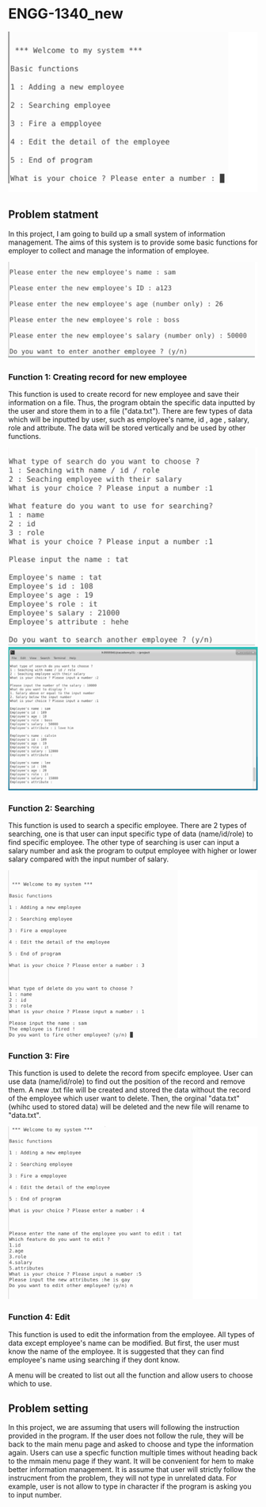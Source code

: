 # ENGG-1340_new
![alt text](https://github.com/sam324976/ENGG-1340_new/blob/master/img/menu.png)

## Problem statment
In this project, I am going to build up a small system of information management. The aims of this system is to provide some basic functions for employer to collect and manage the information of employee.

![alt text](https://github.com/sam324976/ENGG-1340_new/blob/master/img/add.png)
### Function 1: Creating record for new employee
This function is used to create record for new employee and save their information on a file. Thus, the program obtain the specific data inputted by the user and store them in to a file ("data.txt"). There are few types of data which will be inputted by user, such as employee's name, id , age , salary, role and attribute. The data will be stored vertically and be used by other functions.

![alt text](https://github.com/sam324976/ENGG-1340_new/blob/master/img/search1.png)
![alt text](https://github.com/sam324976/ENGG-1340_new/blob/master/img/search2.png)
### Function 2: Searching
This function is used to search a specific employee. There are 2 types of searching, one is that user can input specific type of data (name/id/role) to find specific employee. The other type of searching is user can input a salary number and ask the program to output employee with higher or lower salary compared with the input number of salary.

![alt text](https://github.com/sam324976/ENGG-1340_new/blob/master/img/fire.png)

### Function 3: Fire
This function is used to delete the record from specifc employee. User can use data (name/id/role) to find out the position of the record and remove them. A new .txt file will be created and stored the data without the record of the employee which user want to delete. Then, the orginal "data.txt" (whihc used to stored data) will be deleted and the new file will rename to "data.txt".

![alt text](https://github.com/sam324976/ENGG-1340_new/blob/master/img/edit.png)

### Function 4: Edit
This function is used to edit the information from the employee. All types of data except employee's name can be modified. But first, the user must know the name of the employee. It is suggested that they can find employee's name using searching if they dont know.

A menu will be created to list out all the function and allow users to choose which to use. 

## Problem setting
In this project, we are assuming that users will following the instruction provided in the program. If the user does not follow the rule, they will be back to the main menu page and asked to choose and type the information again. Users can use a specfic function multiple times without heading back to the mmain menu page if they want. It will be convenient for hem to make better information management. It is assume that user will strictly follow the instrucment from the problem, they will not type in unrelated data. For example, user is not allow to type in character if the program is asking you to input number. 

